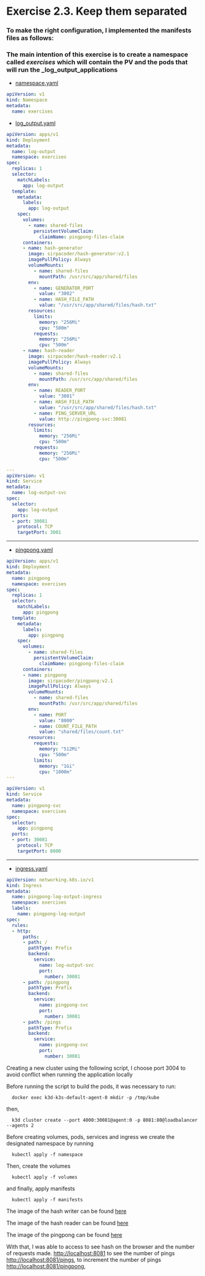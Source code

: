 # Exercise 2.3. Keep them separated

### To make the right configuration, I implemented the manifests files as follows:

### The main intention of this exercise is to create a namespace called _exercises_ which will contain the PV and the pods that will run the _log_output_applications 

- [namespace.yaml](namespace/namespace.yaml)
```yaml
apiVersion: v1
kind: Namespace
metadata:
  name: exercises 
```

- [log_output.yaml](manifests/log_output.yaml)
```yaml
apiVersion: apps/v1
kind: Deployment
metadata:
  name: log-output
  namespace: exercises
spec:
  replicas: 1
  selector:
    matchLabels:
      app: log-output
  template:
    metadata:
      labels:
        app: log-output
    spec:
      volumes:
        - name: shared-files
          persistentVolumeClaim:
            claimName: pingpong-files-claim
      containers:
      - name: hash-generator
        image: sirpacoder/hash-generator:v2.1
        imagePullPolicy: Always
        volumeMounts:
          - name: shared-files
            mountPath: /usr/src/app/shared/files
        env:
          - name: GENERATOR_PORT
            value: "3002"
          - name: HASH_FILE_PATH
            value: "/usr/src/app/shared/files/hash.txt"
        resources:
          limits:
            memory: "256Mi"
            cpu: "500m"
          requests:
            memory: "256Mi"
            cpu: "500m"
      - name: hash-reader
        image: sirpacoder/hash-reader:v2.1
        imagePullPolicy: Always
        volumeMounts:
          - name: shared-files
            mountPath: /usr/src/app/shared/files
        env:
          - name: READER_PORT
            value: "3001"
          - name: HASH_FILE_PATH
            value: "/usr/src/app/shared/files/hash.txt"
          - name: PING_SERVER_URL
            value: http://pingpong-svc:30081
        resources:
          limits:
            memory: "256Mi"
            cpu: "500m"
          requests:
            memory: "256Mi"
            cpu: "500m"

---
apiVersion: v1
kind: Service
metadata:
  name: log-output-svc
spec:
  selector:
    app: log-output
  ports:
  - port: 30081
    protocol: TCP
    targetPort: 3001
```
___
- [pingpong.yaml](manifests/pingpong.yaml)

```yaml
apiVersion: apps/v1
kind: Deployment
metadata:
  name: pingpong
  namespace: exercises
spec:
  replicas: 1
  selector:
    matchLabels:
      app: pingpong
  template:
    metadata:
      labels:
        app: pingpong
    spec:
      volumes:
        - name: shared-files
          persistentVolumeClaim:
            claimName: pingpong-files-claim
      containers:
      - name: pingpong
        image: sirpacoder/pingpong:v2.1
        imagePullPolicy: Always
        volumeMounts:
          - name: shared-files
            mountPath: /usr/src/app/shared/files
        env:
          - name: PORT
            value: "8000"
          - name: COUNT_FILE_PATH
            value: "shared/files/count.txt"
        resources:
          requests:
            memory: "512Mi"
            cpu: "500m"
          limits:
            memory: "1Gi"
            cpu: "1000m"
---

apiVersion: v1
kind: Service
metadata:
  name: pingpong-svc
  namespace: exercises
spec:
  selector:
    app: pingpong
  ports:
  - port: 30081
    protocol: TCP
    targetPort: 8000
```
___
- [ingress.yaml](./manifests/ingress.yaml)
```yaml
apiVersion: networking.k8s.io/v1
kind: Ingress
metadata:
  name: pingpong-log-output-ingress
  namespace: exercises
  labels:
    name: pingpong-log-output
spec:
  rules:
  - http:
      paths:
      - path: /
        pathType: Prefix
        backend:
          service:
            name: log-output-svc
            port:
              number: 30081
      - path: /pingpong
        pathType: Prefix
        backend:
          service:
            name: pingpong-svc
            port:
              number: 30081
      - path: /pings
        pathType: Prefix
        backend:
          service:
            name: pingpong-svc
            port:
              number: 30081
```

Creating a new cluster using the following script, I choose port 3004 to avoid conflict when running the application locally

Before running the script to build the pods, it was necessary to run:

```shell
  docker exec k3d-k3s-default-agent-0 mkdir -p /tmp/kube
```

then,
```shell
  k3d cluster create --port 4000:30081@agent:0 -p 8081:80@loadbalancer --agents 2
```

Before creating volumes, pods, services and ingress we create the designated namespace by running
```shell
  kubectl apply -f namespace
```

Then, create the volumes
```shell
  kubectl apply -f volumes
```

 and finally, apply manifests
```shell
  kubectl apply -f manifests
```

The image of the hash writer can be found [here](https://hub.docker.com/repository/docker/sirpacoder/hash-generator/general)

The image of the hash reader can be found [here](https://hub.docker.com/repository/docker/sirpacoder/hash-reader/general)

The image of the pingpong can be found [here](https://hub.docker.com/repository/docker/sirpacoder/pingpong/general)

With that,
I was able
to access to see hash on the browser and the number of requests made. [http://localhost:8081](http://localhost:8081)
to see the number of pings [http://localhost:8081/pings](http://localhost:8081/pings),
to increment the number of pings [http://localhost:8081/pingpong](http://localhost:8081/pingpong),

